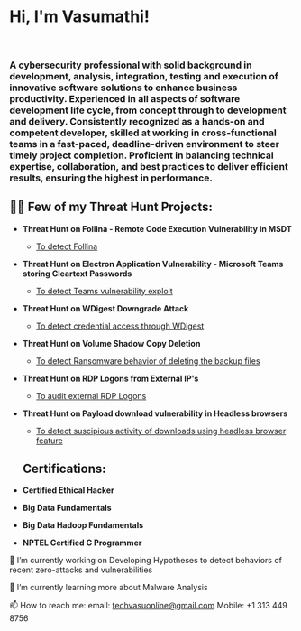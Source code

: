 <h1>Hi, I'm Vasumathi! </h1> <br/> 

<h3>A cybersecurity professional with solid background in development, analysis, integration,  
          testing and execution of innovative software solutions to enhance business productivity. Experienced in   
          all aspects of software development life cycle, from concept through to development and delivery. 
          Consistently recognized as a hands-on and competent developer, skilled at working in cross-functional 
          teams in a fast-paced, deadline-driven environment to steer timely project completion. Proficient in 
          balancing technical expertise, collaboration, and best practices to deliver efficient results, ensuring the 
          highest in performance.</h3>


<h2>👨‍💻 Few of my Threat Hunt Projects:</h2>

- <b>Threat Hunt on Follina - Remote Code Execution Vulnerability in MSDT</b>
  - [To detect Follina](https://github.com/vasumathiv/Threat-Hunt-Projects/blob/main/Follina%20-%20Microsoft%20Code%20Execution%20Vulnerability)
- <b>Threat Hunt on Electron Application Vulnerability - Microsoft Teams storing Cleartext Passwords</b>
  - [To detect Teams vulnerability exploit](https://github.com/vasumathiv/Threat-Hunt-Projects/blob/main/Electron%20Application%20Vulnerability%20-%20Microsoft%20Teams%20Credentials%20in%20Clear%20Text) 
- <b>Threat Hunt on WDigest Downgrade Attack</b>
  - [To detect credential access through WDigest](https://github.com/vasumathiv/Threat-Hunt-Projects/blob/main/WDigest%20Downgrade%20Attack)
- <b>Threat Hunt on Volume Shadow Copy Deletion</b>
  - [To detect Ransomware behavior of deleting the backup files](https://github.com/vasumathiv/Threat-Hunt-Projects/blob/main/Volume%20Shadow%20Copy%20Deletion%20%E2%80%93%20A%20ransomware%20behavior)</b>
- <b>Threat Hunt on RDP Logons from External IP's </b>
  - [To audit external RDP Logons](https://github.com/vasumathiv/Threat-Hunt-Projects/blob/main/Auditing%20RDP%20Logons%20from%20External%20IP's) 
- <b>Threat Hunt on Payload download vulnerability in Headless browsers</b>
  - [To detect suscipious activity of downloads using headless browser feature](https://github.com/vasumathiv/Threat-Hunt-Projects/blob/main/Payload%20download%20vulnerability%20in%20Headless%20Browser)
  
  <h2>Certifications:</h2>
 - <b>Certified Ethical Hacker</b>
 - <b>Big Data Fundamentals</b>
 - <b>Big Data Hadoop Fundamentals</b>
 - <b>NPTEL Certified C Programmer</b>
  
  🔭 I’m currently working on Developing Hypotheses to detect behaviors of recent zero-attacks and vulnerabilities
  
  🌱 I’m currently learning more about Malware Analysis
  
  📫 How to reach me: email:  techvasuonline@gmail.com    Mobile: +1 313 449 8756
 

<!--
**vasumathiv/vasumathiv** is a ✨ _special_ ✨ repository because its `README.md` (this file) appears on your GitHub profile.

Here are some ideas to get you started:

- 🔭 I’m currently working on ...
- 🌱 I’m currently learning ...
- 👯 I’m looking to collaborate on ...
- 🤔 I’m looking for help with ...
- 💬 Ask me about ...
- 📫 How to reach me: ...
- 😄 Pronouns: ...
- ⚡ Fun fact: ...
-->
